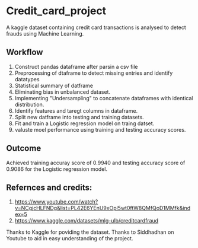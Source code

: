 # Credit_card_project
A kaggle dataset containing credit card transactions is analysed to detect frauds using Machine Learning.
## Workflow
1. Construct pandas dataframe after parsin a csv file
2. Preprocessing of dtaframe to detect missing entries and identify datatypes
3. Statistical summary of datframe
4. Eliminating bias in unbalanced dataset.
5. Implementing "Undersampling" to concatenate dataframes with identical distribution.
6. Identify features and taregt columns in dataframe.
7. Split new datframe into testing and training datasets.
8. Fit and train a Logistic regression model on traing datset.
9. valuste moel performance using training and testing accuracy scores.

## Outcome
Achieved training accuray score of 0.9940 and testing accuracy score of 0.9086 for the Logistic regression model.

## Refernces and credits:
1. https://www.youtube.com/watch?v=NCgjcHLFNDg&list=PL42E6YEnU9xOpl5wt0ftW8QMfQoD1MMfk&index=5
2. https://www.kaggle.com/datasets/mlg-ulb/creditcardfraud

Thanks to Kaggle for poviding the dataset. Thanks to Siddhadhan on Youtube to aid in easy understanding of the project.
